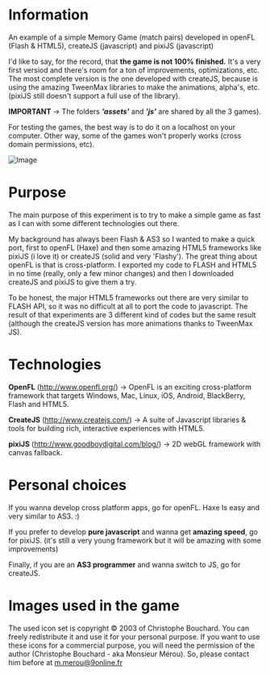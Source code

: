 Information
======================================================================

An example of a simple Memory Game (match pairs) developed in openFL (Flash &amp; HTML5), createJS (javascript) and pixiJS (javascript)

I'd like to say, for the record, that <b>the game is not 100% finished.</b> It's a very first versiod and there's room for a ton of improvements, optimizations, etc. The most complete version is the one developed with createJS, because is using the amazing TweenMax libraries to make the animations, alpha's, etc. (pixiJS still doesn't support a full use of the library).

<b>IMPORTANT</b> &rarr; The folders <i><b>'assets'</b></i> and <i><b>'js'</b></i> are shared by all the 3 games).

For testing the games, the best way is to do it on a localhost on your computer. Other way, some of the games won't properly works (cross domain permissions, etc).

![Image](http://nohayvueltaatras.com/xp/memorygame.png)



Purpose
======================================================================

The main purpose of this experiment is to try to make a simple game as fast as I can with some different technologies out there.

My background has always been Flash & AS3 so I wanted to make a quick port, first to openFL (Haxe) and then some amazing HTML5 frameworks like pixiJS (i love it) or createJS (solid and very 'Flashy'). The great thing about openFL is that is cross-platform. I exported my code to FLASH and HTML5 in no time (really, only a few minor changes) and then I downloaded createJS and pixiJS to give them a try.

To be honest, the major HTML5 frameworks out there are very similar to FLASH API, so it was no difficult at all to port the code to javascript. The result of that experiments are 3 different kind of codes but the same result (although the createJS version has more animations thanks to TweenMax JS).

Technologies
======================================================================

<b>OpenFL</b> (http://www.openfl.org/) &rarr; OpenFL is an exciting cross-platform framework that targets Windows, Mac, Linux, iOS, Android, BlackBerry, Flash and HTML5.

<b>CreateJS</b> (http://www.createjs.com/) &rarr; A suite of Javascript libraries & tools for building rich, interactive experiences with HTML5.

<b>pixiJS</b> (http://www.goodboydigital.com/blog/) &rarr; 2D webGL framework with canvas fallback.


Personal choices
======================================================================

If you wanna develop </b>cross platform apps</b>, go for openFL. Haxe Is easy and very similar to AS3. :)

If you prefer to develop <b>pure javascript</b> and wanna get <b>amazing speed</b>, go for pixiJS. (it's still a very young framework but it will be amazing with some improvements)

Finally, if you are an <b>AS3 programmer</b> and wanna switch to JS, go for createJS.

Images used in the game
======================================================================

The used icon set is copyright © 2003 of Christophe Bouchard. You can freely redistribute it and use it for your personal purpose.
If you want to use these icons for a commercial purpose, you will need the permission of the author (Christophe Bouchard - aka Monsieur Mérou). So, please contact him before at m.merou@9online.fr
